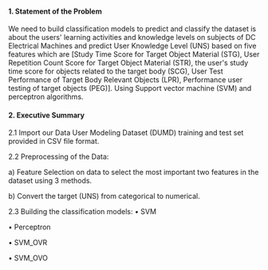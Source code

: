 #### 1. Statement of the Problem
We need to build classification models to predict and classify the dataset is about the users' learning 
activities and knowledge levels on subjects of DC Electrical Machines and predict User Knowledge Level 
(UNS) based on five features which are [Study Time Score for Target Object Material (STG), User 
Repetition Count Score for Target Object Material (STR), the user's study time score for objects related 
to the target body (SCG), User Test Performance of Target Body Relevant Objects (LPR), Performance 
user testing of target objects (PEG)]. Using Support vector machine (SVM) and perceptron algorithms.

#### 2. Executive Summary
2.1 Import our Data User Modeling Dataset (DUMD) training and test set provided in CSV file format.

2.2 Preprocessing of the Data:

  a) Feature Selection on data to select the most important two features in the dataset using 3 methods.

   b) Convert the target (UNS) from categorical to numerical.

 2.3 Building the classification models:
  • SVM

  • Perceptron

  • SVM_OVR

  • SVM_OVO
